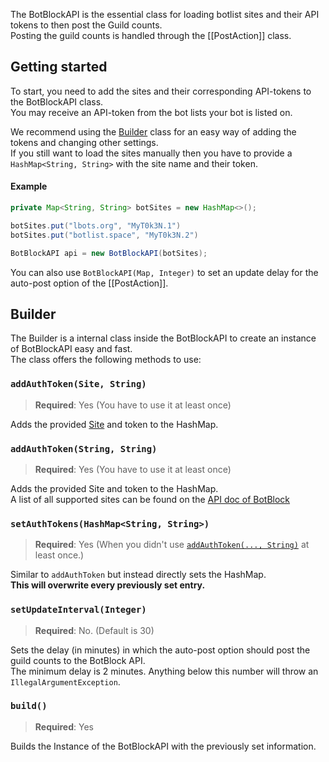 [Site]: https://docs.botblock.org/JavaBotBlockAPI/com/andre601/javabotblockapi/Site.html  
[API]: https://botblock.org/api/docs#count

The BotBlockAPI is the essential class for loading botlist sites and their API tokens to then post the Guild counts.  
Posting the guild counts is handled through the [[PostAction]] class.

## Getting started
To start, you need to add the sites and their corresponding API-tokens to the BotBlockAPI class.  
You may receive an API-token from the bot lists your bot is listed on.

We recommend using the [Builder](#builder) class for an easy way of adding the tokens and changing other settings.  
If you still want to load the sites manually then you have to provide a `HashMap<String, String>` with the site name and their token.

#### Example
```java
private Map<String, String> botSites = new HashMap<>();

botSites.put("lbots.org", "MyT0k3N.1")
botSites.put("botlist.space", "MyT0k3N.2")

BotBlockAPI api = new BotBlockAPI(botSites);
```

You can also use `BotBlockAPI(Map, Integer)` to set an update delay for the auto-post option of the [[PostAction]].

## Builder
The Builder is a internal class inside the BotBlockAPI to create an instance of BotBlockAPI easy and fast.  
The class offers the following methods to use:

### `addAuthToken(Site, String)`
> **Required**: Yes (You have to use it at least once)

Adds the provided [Site] and token to the HashMap.

### `addAuthToken(String, String)`
> **Required**: Yes (You have to use it at least once)

Adds the provided Site and token to the HashMap.  
A list of all supported sites can be found on the [API doc of BotBlock][API]

### `setAuthTokens(HashMap<String, String>)`
> **Required**: Yes (When you didn't use [`addAuthToken(..., String)`](#addauthtokensite-string) at least once.)

Similar to `addAuthToken` but instead directly sets the HashMap.  
**This will overwrite every previously set entry.**

### `setUpdateInterval(Integer)`
> **Required**: No. (Default is 30)

Sets the delay (in minutes) in which the auto-post option should post the guild counts to the BotBlock API.  
The minimum delay is 2 minutes. Anything below this number will throw an `IllegalArgumentException`.

### `build()`
> **Required**: Yes

Builds the Instance of the BotBlockAPI with the previously set information.